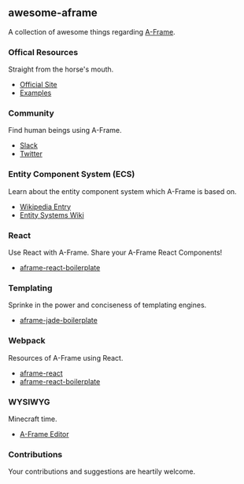 ## awesome-aframe

A collection of awesome things regarding [A-Frame](https://github.com/aframevr/aframe).

### Offical Resources

Straight from the horse's mouth.

- [Official Site](https://aframevr.io)
- [Examples](http://aframevr.github.io/aframe/examples/)

### Community

Find human beings using A-Frame.

- [Slack](https://aframevr.slack.com)
- [Twitter](https://twitter.com/aframevr)

### Entity Component System (ECS)

Learn about the entity component system which A-Frame is based on.

- [Wikipedia Entry](https://en.wikipedia.org/wiki/Entity_component_system)
- [Entity Systems Wiki](http://entity-systems.wikidot.com/)

### React

Use React with A-Frame. Share your A-Frame React Components!

- [aframe-react-boilerplate](https://github.com/ngokevin/aframe-react-boilerplate)

### Templating

Sprinke in the power and conciseness of templating engines.

- [aframe-jade-boilerplate](https://github.com/KevinGrandon/aframe-jade-boilerplate)

### Webpack

Resources of A-Frame using React.

- [aframe-react](https://github.com/ngokevin/aframe-react)
- [aframe-react-boilerplate](https://github.com/ngokevin/aframe-react-boilerplate)

### WYSIWYG

Minecraft time.

- [A-Frame Editor](https://github.com/aframevr/aframe-editor/)

### Contributions

Your contributions and suggestions are heartily welcome.
